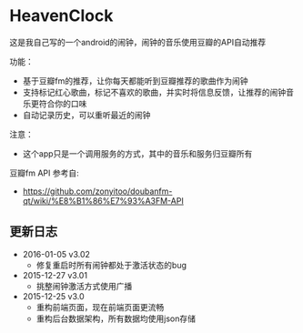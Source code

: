 # HeavenClock
这是我自己写的一个android的闹钟，闹钟的音乐使用豆瓣的API自动推荐

功能：
- 基于豆瓣fm的推荐，让你每天都能听到豆瓣推荐的歌曲作为闹钟
- 支持标记红心歌曲，标记不喜欢的歌曲，并实时将信息反馈，让推荐的闹钟音乐更符合你的口味
- 自动记录历史，可以重听最近的闹钟

注意：
- 这个app只是一个调用服务的方式，其中的音乐和服务归豆瓣所有

豆瓣fm API 参考自:
- https://github.com/zonyitoo/doubanfm-qt/wiki/%E8%B1%86%E7%93%A3FM-API

## 更新日志

- 2016-01-05 v3.02
  - 修复重启时所有闹钟都处于激活状态的bug
- 2015-12-27 v3.01
  - 挑整闹钟激活方式使用广播
- 2015-12-25 v3.0
  - 重构前端页面，现在前端页面更流畅
  - 重构后台数据架构，所有数据均使用json存储

